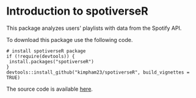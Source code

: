 # Introduction to spotiverseR

This package analyzes users' playlists with data from the Spotify API.

To download this package use the following code.
```
# install spotiverseR package
if (!require(devtools)) {
 install.packages("spotiverseR")
}
devtools::install_github("kimpham23/spotiverseR", build_vignettes = TRUE)
```
The source code is available [here](https://github.com/kimpham23/spotiverseR).
